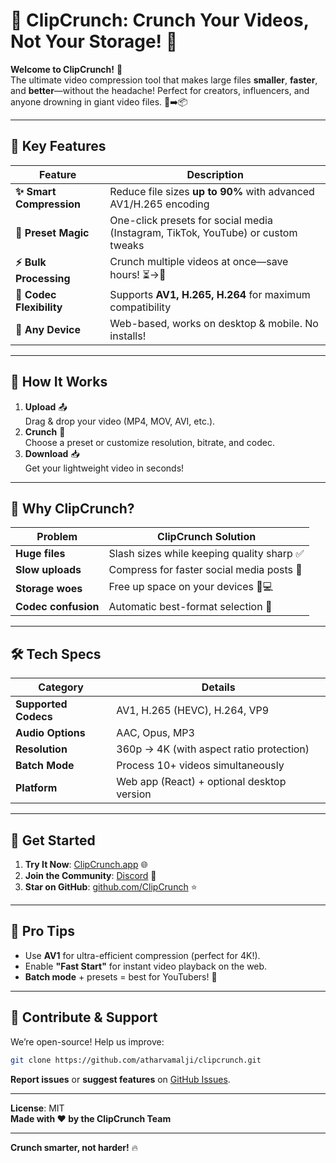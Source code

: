 # 🎥 **ClipCrunch: Crunch Your Videos, Not Your Storage!** 🚀  

**Welcome to ClipCrunch!** 🌟  
The ultimate video compression tool that makes large files **smaller**, **faster**, and **better**—without the headache! Perfect for creators, influencers, and anyone drowning in giant video files. 📂➡️📦  

---

## 🎯 **Key Features**  

| Feature | Description |  
|---------|-------------|  
| **✨ Smart Compression** | Reduce file sizes **up to 90%** with advanced AV1/H.265 encoding |  
| **🎨 Preset Magic** | One-click presets for social media (Instagram, TikTok, YouTube) or custom tweaks |  
| **⚡️ Bulk Processing** | Crunch multiple videos at once—save hours! ⏳→🚀 |  
| **🔧 Codec Flexibility** | Supports **AV1, H.265, H.264** for maximum compatibility |  
| **📱 Any Device** | Web-based, works on desktop & mobile. No installs! |  

---

## 🚀 **How It Works**  

1. **Upload** 📤  
   Drag & drop your video (MP4, MOV, AVI, etc.).  
2. **Crunch** 🔨  
   Choose a preset or customize resolution, bitrate, and codec.  
3. **Download** 📥  
   Get your lightweight video in seconds!  

---

## 🤔 **Why ClipCrunch?**  

| Problem | ClipCrunch Solution |  
|---------|---------------------|  
| **Huge files** | Slash sizes while keeping quality sharp ✅ |  
| **Slow uploads** | Compress for faster social media posts 🚀 |  
| **Storage woes** | Free up space on your devices 📱💻 |  
| **Codec confusion** | Automatic best-format selection 🤖 |  

---

## 🛠️ **Tech Specs**  

| Category | Details |  
|----------|---------|  
| **Supported Codecs** | AV1, H.265 (HEVC), H.264, VP9 |  
| **Audio Options** | AAC, Opus, MP3 |  
| **Resolution** | 360p → 4K (with aspect ratio protection) |  
| **Batch Mode** | Process 10+ videos simultaneously |  
| **Platform** | Web app (React) + optional desktop version |  

---

## 🎉 **Get Started**  

1. **Try It Now**: [ClipCrunch.app](https://clipcrunch.app) 🌐  
2. **Join the Community**: [Discord](https://discord.gg/clipcrunch) 💬  
3. **Star on GitHub**: [github.com/ClipCrunch](https://github.com/ClipCrunch) ⭐  

---

## 🌟 **Pro Tips**  
- Use **AV1** for ultra-efficient compression (perfect for 4K!).  
- Enable **"Fast Start"** for instant video playback on the web.  
- **Batch mode** + presets = best for YouTubers! 🎥  

---

## 🤝 **Contribute & Support**  
We’re open-source! Help us improve:  
```bash  
git clone https://github.com/atharvamalji/clipcrunch.git  
```
**Report issues** or **suggest features** on [GitHub Issues](https://github.com/atharvamalji/clipcrunch/issues).  

---

**License**: MIT  
**Made with ❤️ by the ClipCrunch Team**  

---  
**Crunch smarter, not harder!** 🔥
